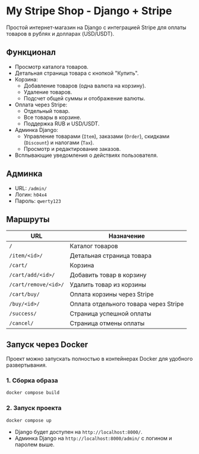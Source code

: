 # My Stripe Shop - Django + Stripe

Простой интернет-магазин на Django с интеграцией Stripe для оплаты товаров в рублях и долларах (USD/USDT).

## Функционал

- Просмотр каталога товаров.
- Детальная страница товара с кнопкой "Купить".
- Корзина:
  - Добавление товаров (одна валюта на корзину).
  - Удаление товаров.
  - Подсчет общей суммы и отображение валюты.
- Оплата через Stripe:
  - Отдельный товар.
  - Все товары в корзине.
  - Поддержка RUB и USD/USDT.
- Админка Django:
  - Управление товарами (`Item`), заказами (`Order`), скидками (`Discount`) и налогами (`Tax`).
  - Просмотр и редактирование заказов.
- Всплывающие уведомления о действиях пользователя.

## Админка

- URL: `/admin/`
- Логин: `h04x4`
- Пароль: `qwerty123`

## Маршруты

| URL | Назначение |
| --- | ---------- |
| `/` | Каталог товаров |
| `/item/<id>/` | Детальная страница товара |
| `/cart/` | Корзина |
| `/cart/add/<id>/` | Добавить товар в корзину |
| `/cart/remove/<id>/` | Удалить товар из корзины |
| `/cart/buy/` | Оплата корзины через Stripe |
| `/buy/<id>/` | Оплата отдельного товара через Stripe |
| `/success/` | Страница успешной оплаты |
| `/cancel/` | Страница отмены оплаты |

## Запуск через Docker

Проект можно запускать полностью в контейнерах Docker для удобного развертывания.

### 1. Сборка образа

```bash
docker compose build
```

### 2. Запуск проекта

```bash
docker compose up
```

- Django будет доступен на `http://localhost:8000/`.
- Админка Django на `http://localhost:8000/admin/` с логином и паролем выше.


